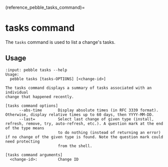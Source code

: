 (reference_pebble_tasks_command)=
# tasks command

The `tasks` command is used to list a change's tasks.

## Usage

<!-- START AUTOMATED OUTPUT -->
```{terminal}
:input: pebble tasks --help
Usage:
  pebble tasks [tasks-OPTIONS] [<change-id>]

The tasks command displays a summary of tasks associated with an individual
change that happened recently.

[tasks command options]
      --abs-time       Display absolute times (in RFC 3339 format). Otherwise, display relative times up to 60 days, then YYYY-MM-DD.
      --last=          Select last change of given type (install, refresh, remove, try, auto-refresh, etc.). A question mark at the end of the type means
                       to do nothing (instead of returning an error) if no change of the given type is found. Note the question mark could need protecting
                       from the shell.

[tasks command arguments]
  <change-id>:         Change ID
```
<!-- END AUTOMATED OUTPUT -->
